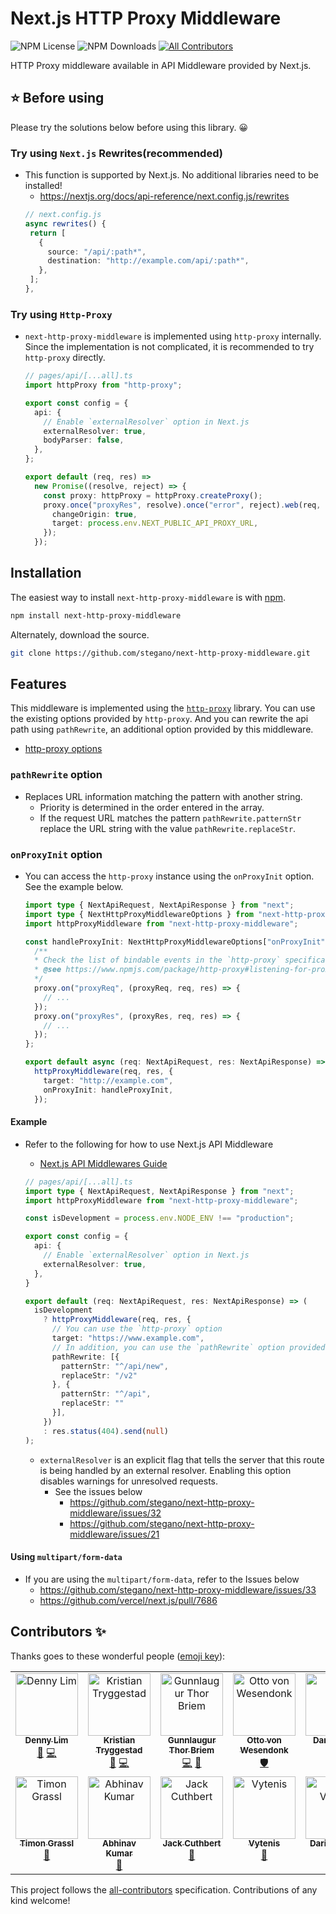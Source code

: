 # Next.js HTTP Proxy Middleware
![NPM License](https://img.shields.io/npm/l/next-http-proxy-middleware)
![NPM Downloads](https://img.shields.io/npm/dw/next-http-proxy-middleware) <!-- ALL-CONTRIBUTORS-BADGE:START - Do not remove or modify this section -->
[![All Contributors](https://img.shields.io/badge/all_contributors-14-orange.svg?style=flat-square)](#contributors-)
<!-- ALL-CONTRIBUTORS-BADGE:END -->

HTTP Proxy middleware available in API Middleware provided by Next.js.


## ⭐️ Before using
Please try the solutions below before using this library. 😀

### Try using `Next.js` Rewrites(recommended)
* This function is supported by Next.js. No additional libraries need to be installed!
   * https://nextjs.org/docs/api-reference/next.config.js/rewrites
   ```ts
   // next.config.js
  async rewrites() {
    return [
      {
        source: "/api/:path*",
        destination: "http://example.com/api/:path*",
      },
    ];
  },
   ```

### Try using `Http-Proxy`
* `next-http-proxy-middleware` is implemented using `http-proxy` internally. Since the implementation is not complicated, it is recommended to try `http-proxy` directly.
  ```ts
  // pages/api/[...all].ts
  import httpProxy from "http-proxy";
  
  export const config = {
    api: {
      // Enable `externalResolver` option in Next.js
      externalResolver: true,
      bodyParser: false,
    },
  };

  export default (req, res) =>
    new Promise((resolve, reject) => {
      const proxy: httpProxy = httpProxy.createProxy();
      proxy.once("proxyRes", resolve).once("error", reject).web(req, res, {
        changeOrigin: true,
        target: process.env.NEXT_PUBLIC_API_PROXY_URL,
      });
    });
  ```

## Installation

The easiest way to install `next-http-proxy-middleware` is with [npm](https://www.npmjs.com/).

```bash
npm install next-http-proxy-middleware
```

Alternately, download the source.

```bash
git clone https://github.com/stegano/next-http-proxy-middleware.git
```

## Features

This middleware is implemented using the [`http-proxy`](https://www.npmjs.com/package/http-proxy) library. You can use the existing options provided by `http-proxy`. And you can rewrite the api path using `pathRewrite`, an additional option provided by this middleware.

- [http-proxy options](https://www.npmjs.com/package/http-proxy#options)

### `pathRewrite` option

- Replaces URL information matching the pattern with another string.
  - Priority is determined in the order entered in the array.
  - If the request URL matches the pattern `pathRewrite.patternStr` replace the URL string with the value `pathRewrite.replaceStr`.

### `onProxyInit` option
- You can access the `http-proxy` instance using the `onProxyInit` option. See the example below.
  
  ```ts
  import type { NextApiRequest, NextApiResponse } from "next";
  import type { NextHttpProxyMiddlewareOptions } from "next-http-proxy-middleware";
  import httpProxyMiddleware from "next-http-proxy-middleware";

  const handleProxyInit: NextHttpProxyMiddlewareOptions["onProxyInit"] = (proxy) => {
    /**
    * Check the list of bindable events in the `http-proxy` specification.
    * @see https://www.npmjs.com/package/http-proxy#listening-for-proxy-events
    */
    proxy.on("proxyReq", (proxyReq, req, res) => {
      // ...
    });
    proxy.on("proxyRes", (proxyRes, req, res) => {
      // ...
    });
  };

  export default async (req: NextApiRequest, res: NextApiResponse) =>
    httpProxyMiddleware(req, res, {
      target: "http://example.com",
      onProxyInit: handleProxyInit,
    });
  ```

#### Example

- Refer to the following for how to use Next.js API Middleware

  - [Next.js API Middlewares Guide](https://nextjs.org/docs/api-routes/api-middlewares)

  ```ts
  // pages/api/[...all].ts
  import type { NextApiRequest, NextApiResponse } from "next";
  import httpProxyMiddleware from "next-http-proxy-middleware";

  const isDevelopment = process.env.NODE_ENV !== "production";

  export const config = {
    api: {
      // Enable `externalResolver` option in Next.js
      externalResolver: true,
    },
  }

  export default (req: NextApiRequest, res: NextApiResponse) => (
    isDevelopment
      ? httpProxyMiddleware(req, res, {
        // You can use the `http-proxy` option
        target: "https://www.example.com",
        // In addition, you can use the `pathRewrite` option provided by `next-http-proxy-middleware`
        pathRewrite: [{
          patternStr: "^/api/new",
          replaceStr: "/v2"
        }, {
          patternStr: "^/api",
          replaceStr: ""
        }],
      })
      : res.status(404).send(null)
  );
  ```
  - `externalResolver` is an explicit flag that tells the server that this route is being handled by an external resolver. Enabling this option disables warnings for unresolved requests.
    - See the issues below
      - https://github.com/stegano/next-http-proxy-middleware/issues/32
      - https://github.com/stegano/next-http-proxy-middleware/issues/21

#### Using `multipart/form-data`
* If you are using the `multipart/form-data`, refer to the Issues below
  * https://github.com/stegano/next-http-proxy-middleware/issues/33
  * https://github.com/vercel/next.js/pull/7686

## Contributors ✨

Thanks goes to these wonderful people ([emoji key](https://allcontributors.org/docs/en/emoji-key)):

<!-- ALL-CONTRIBUTORS-LIST:START - Do not remove or modify this section -->
<!-- prettier-ignore-start -->
<!-- markdownlint-disable -->
<table>
  <tbody>
    <tr>
      <td align="center" valign="top" width="14.28%"><a href="http://iamdenny.com"><img src="https://avatars.githubusercontent.com/u/1505166?v=4?s=100" width="100px;" alt="Denny Lim"/><br /><sub><b>Denny Lim</b></sub></a><br /><a href="https://github.com/stegano/next-http-proxy-middleware/issues?q=author%3Aiamdenny" title="Bug reports">🐛</a> <a href="https://github.com/stegano/next-http-proxy-middleware/commits?author=iamdenny" title="Code">💻</a></td>
      <td align="center" valign="top" width="14.28%"><a href="https://github.com/larrifax"><img src="https://avatars.githubusercontent.com/u/144189?v=4?s=100" width="100px;" alt="Kristian Tryggestad"/><br /><sub><b>Kristian Tryggestad</b></sub></a><br /><a href="https://github.com/stegano/next-http-proxy-middleware/issues?q=author%3Alarrifax" title="Bug reports">🐛</a> <a href="https://github.com/stegano/next-http-proxy-middleware/commits?author=larrifax" title="Code">💻</a></td>
      <td align="center" valign="top" width="14.28%"><a href="https://github.com/gthb"><img src="https://avatars.githubusercontent.com/u/153580?v=4?s=100" width="100px;" alt="Gunnlaugur Thor Briem"/><br /><sub><b>Gunnlaugur Thor Briem</b></sub></a><br /><a href="https://github.com/stegano/next-http-proxy-middleware/commits?author=gthb" title="Code">💻</a> <a href="#ideas-gthb" title="Ideas, Planning, & Feedback">🤔</a></td>
      <td align="center" valign="top" width="14.28%"><a href="https://ottovw.com"><img src="https://avatars.githubusercontent.com/u/1045946?v=4?s=100" width="100px;" alt="Otto von Wesendonk"/><br /><sub><b>Otto von Wesendonk</b></sub></a><br /><a href="#security-ottovw" title="Security">🛡️</a></td>
      <td align="center" valign="top" width="14.28%"><a href="https://github.com/dsilvasc"><img src="https://avatars.githubusercontent.com/u/24484414?v=4?s=100" width="100px;" alt="Daniel Silva"/><br /><sub><b>Daniel Silva</b></sub></a><br /><a href="#ideas-dsilvasc" title="Ideas, Planning, & Feedback">🤔</a></td>
      <td align="center" valign="top" width="14.28%"><a href="https://lumenstudio.dev/"><img src="https://avatars.githubusercontent.com/u/5436545?v=4?s=100" width="100px;" alt="Yann Pringault"/><br /><sub><b>Yann Pringault</b></sub></a><br /><a href="https://github.com/stegano/next-http-proxy-middleware/commits?author=Kerumen" title="Code">💻</a></td>
      <td align="center" valign="top" width="14.28%"><a href="https://github.com/lorenzodejong"><img src="https://avatars.githubusercontent.com/u/30781484?v=4?s=100" width="100px;" alt="Lorenzo"/><br /><sub><b>Lorenzo</b></sub></a><br /><a href="https://github.com/stegano/next-http-proxy-middleware/commits?author=lorenzodejong" title="Documentation">📖</a></td>
    </tr>
    <tr>
      <td align="center" valign="top" width="14.28%"><a href="https://medium.com/@timon.grassl"><img src="https://avatars.githubusercontent.com/u/34568407?v=4?s=100" width="100px;" alt="Timon Grassl"/><br /><sub><b>Timon Grassl</b></sub></a><br /><a href="https://github.com/stegano/next-http-proxy-middleware/issues?q=author%3Atgrassl" title="Bug reports">🐛</a></td>
      <td align="center" valign="top" width="14.28%"><a href="https://github.com/abhinavkumar940"><img src="https://avatars.githubusercontent.com/u/1189133?v=4?s=100" width="100px;" alt="Abhinav Kumar"/><br /><sub><b>Abhinav Kumar</b></sub></a><br /><a href="https://github.com/stegano/next-http-proxy-middleware/commits?author=abhinavkumar940" title="Documentation">📖</a></td>
      <td align="center" valign="top" width="14.28%"><a href="https://jackcuthbert.dev/"><img src="https://avatars.githubusercontent.com/u/5564612?v=4?s=100" width="100px;" alt="Jack Cuthbert"/><br /><sub><b>Jack Cuthbert</b></sub></a><br /><a href="https://github.com/stegano/next-http-proxy-middleware/commits?author=JackCuthbert" title="Documentation">📖</a></td>
      <td align="center" valign="top" width="14.28%"><a href="https://vytenis.kuciauskas.lt"><img src="https://avatars.githubusercontent.com/u/468006?v=4?s=100" width="100px;" alt="Vytenis"/><br /><sub><b>Vytenis</b></sub></a><br /><a href="https://github.com/stegano/next-http-proxy-middleware/commits?author=FDiskas" title="Documentation">📖</a></td>
      <td align="center" valign="top" width="14.28%"><a href="https://dariosky.it"><img src="https://avatars.githubusercontent.com/u/705644?v=4?s=100" width="100px;" alt="Dario Varotto"/><br /><sub><b>Dario Varotto</b></sub></a><br /><a href="https://github.com/stegano/next-http-proxy-middleware/commits?author=dariosky" title="Documentation">📖</a></td>
      <td align="center" valign="top" width="14.28%"><a href="https://github.com/johannbrynjar"><img src="https://avatars.githubusercontent.com/u/2641440?v=4?s=100" width="100px;" alt="johannbrynjar"/><br /><sub><b>johannbrynjar</b></sub></a><br /><a href="https://github.com/stegano/next-http-proxy-middleware/issues?q=author%3Ajohannbrynjar" title="Bug reports">🐛</a> <a href="https://github.com/stegano/next-http-proxy-middleware/commits?author=johannbrynjar" title="Code">💻</a></td>
      <td align="center" valign="top" width="14.28%"><a href="https://github.com/bever1337"><img src="https://avatars.githubusercontent.com/u/28774413?v=4?s=100" width="100px;" alt="bever1337"/><br /><sub><b>bever1337</b></sub></a><br /><a href="https://github.com/stegano/next-http-proxy-middleware/commits?author=bever1337" title="Documentation">📖</a></td>
    </tr>
  </tbody>
</table>

<!-- markdownlint-restore -->
<!-- prettier-ignore-end -->

<!-- ALL-CONTRIBUTORS-LIST:END -->

This project follows the [all-contributors](https://github.com/all-contributors/all-contributors) specification. Contributions of any kind welcome!
